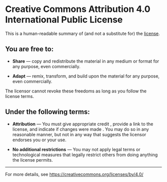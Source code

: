 # Creative Commons Attribution 4.0 International Public License

This is a human-readable summary of (and not a substitute for) the [license](https://creativecommons.org/licenses/by/4.0/legalcode.en).

## You are free to:

- **Share** — copy and redistribute the material in any medium or format for any purpose, even commercially.

- **Adapt** — remix, transform, and build upon the material for any purpose, even commercially.

The licensor cannot revoke these freedoms as long as you follow the license terms.

## Under the following terms:

- **Attribution** — You must give appropriate credit , provide a link to the license, and indicate if changes were made . You may do so in any reasonable manner, but not in any way that suggests the licensor endorses you or your use.

- **No additional restrictions** — You may not apply legal terms or technological measures that legally restrict others from doing anything the license permits.

---

For more details, see https://creativecommons.org/licenses/by/4.0/
